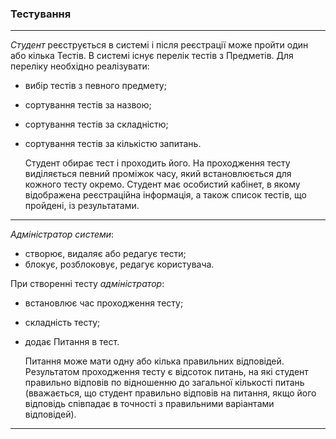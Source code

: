 <h3><b>Тестування</b></h3>

--------------
<i>Студент</i> реєструється в системі і після реєстрації може пройти один або кілька Тестів.
В системі існує перелік тестів з Предметів. Для переліку необхідно реалізувати:
- вибір тестів з певного предмету;
- сортування тестів за назвою;
- сортування тестів за складністю;
- сортування тестів за кількістю запитань.


  Студент обирає тест і проходить його. На проходження тесту виділяється певний проміжок часу, який встановлюється для кожного тесту окремо.
  Студент має особистий кабінет, в якому відображена реєстраційна інформація, а також список тестів, що пройдені, із результатами.
--------------
<i>Адміністратор системи</i>:
- створює, видаляє або редагує тести;
- блокує, розблоковує, редагує користувача.

При створенні тесту <i>адміністратор</i>:
- встановлює час проходження тесту;
- складність тесту;
- додає Питання в тест.


  Питання може мати одну або кілька правильних відповідей.
  Результатом проходження тесту є відсоток питань, на які студент правильно відповів по відношенню
  до загальної кількості питань (вважається, що студент правильно відповів на питання, якщо його відповідь
  співпадає в точності з правильними варіантами відповідей).
--------------
